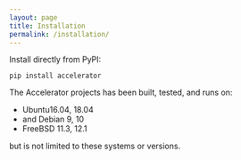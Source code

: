 ```yaml
---
layout: page
title: Installation
permalink: /installation/
---
```


Install directly from PyPI:

`pip install accelerator`



The Accelerator projects has been built, tested, and runs on:

 - Ubuntu16.04, 18.04
 - and Debian 9, 10
 - FreeBSD 11.3, 12.1

but is not limited to these systems or versions.
